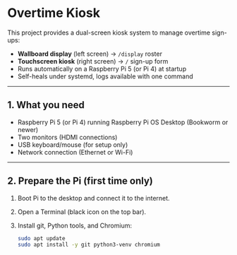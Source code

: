 # Overtime Kiosk

This project provides a dual-screen kiosk system to manage overtime sign-ups:

- **Wallboard display** (left screen) → `/display` roster
- **Touchscreen kiosk** (right screen) → `/` sign-up form
- Runs automatically on a Raspberry Pi 5 (or Pi 4) at startup
- Self-heals under systemd, logs available with one command

---

## 1. What you need

- Raspberry Pi 5 (or Pi 4) running Raspberry Pi OS Desktop (Bookworm or newer)  
- Two monitors (HDMI connections)  
- USB keyboard/mouse (for setup only)  
- Network connection (Ethernet or Wi-Fi)  

---

## 2. Prepare the Pi (first time only)

1. Boot Pi to the desktop and connect it to the internet.  
2. Open a Terminal (black icon on the top bar).  
3. Install git, Python tools, and Chromium:

   ```bash
   sudo apt update
   sudo apt install -y git python3-venv chromium

